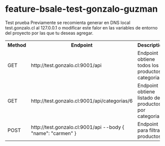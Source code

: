 # feature-bsale-test-gonzalo-guzman
Test prueba
Previamente se recomienta generar en DNS local test.gonzalo.cl al 127.0.0.1 o modificar este falor en las variables de entorno del proyecto por las que tu deseas agregar.

<table>
  <tr>
    <th>Method</th>
    <th>Endpoint</th>
    <th>Description</th>
  <tr>
    <td>GET</td>
    <td>http://test.gonzalo.cl:9001/api</td>
    <td>Endpoint obtiene todos los productos y categorias</td>
  </tr>
  <tr>
    <td>GET</td>
    <td>http://test.gonzalo.cl:9001/api/categorias/6</td>
    <td>Endpoint obtiene listado de productos por categoria</td>
  </tr>
  <tr>
    <td>POST</td>
    <td>http://test.gonzalo.cl:9001/api --body { "name": "carmen" }</td>
    <td>Endpoint para filtrar productos</td>
  </tr>
</table>
